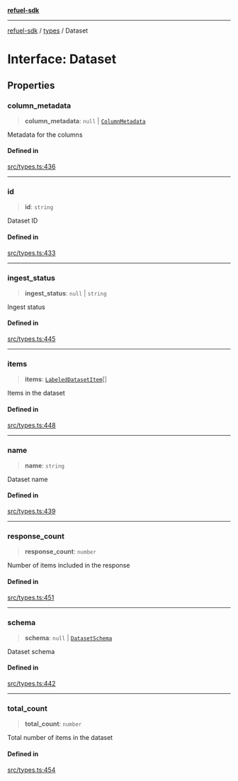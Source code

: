 [**refuel-sdk**](../../README.md)

***

[refuel-sdk](../../modules.md) / [types](../README.md) / Dataset

# Interface: Dataset

## Properties

### column\_metadata

> **column\_metadata**: `null` \| [`ColumnMetadata`](ColumnMetadata.md)

Metadata for the columns

#### Defined in

[src/types.ts:436](https://github.com/refuel-ai/refuel-sdk/blob/61d30041216a525535e2edabde48af0f00ec66c9/src/types.ts#L436)

***

### id

> **id**: `string`

Dataset ID

#### Defined in

[src/types.ts:433](https://github.com/refuel-ai/refuel-sdk/blob/61d30041216a525535e2edabde48af0f00ec66c9/src/types.ts#L433)

***

### ingest\_status

> **ingest\_status**: `null` \| `string`

Ingest status

#### Defined in

[src/types.ts:445](https://github.com/refuel-ai/refuel-sdk/blob/61d30041216a525535e2edabde48af0f00ec66c9/src/types.ts#L445)

***

### items

> **items**: [`LabeledDatasetItem`](LabeledDatasetItem.md)[]

Items in the dataset

#### Defined in

[src/types.ts:448](https://github.com/refuel-ai/refuel-sdk/blob/61d30041216a525535e2edabde48af0f00ec66c9/src/types.ts#L448)

***

### name

> **name**: `string`

Dataset name

#### Defined in

[src/types.ts:439](https://github.com/refuel-ai/refuel-sdk/blob/61d30041216a525535e2edabde48af0f00ec66c9/src/types.ts#L439)

***

### response\_count

> **response\_count**: `number`

Number of items included in the response

#### Defined in

[src/types.ts:451](https://github.com/refuel-ai/refuel-sdk/blob/61d30041216a525535e2edabde48af0f00ec66c9/src/types.ts#L451)

***

### schema

> **schema**: `null` \| [`DatasetSchema`](DatasetSchema.md)

Dataset schema

#### Defined in

[src/types.ts:442](https://github.com/refuel-ai/refuel-sdk/blob/61d30041216a525535e2edabde48af0f00ec66c9/src/types.ts#L442)

***

### total\_count

> **total\_count**: `number`

Total number of items in the dataset

#### Defined in

[src/types.ts:454](https://github.com/refuel-ai/refuel-sdk/blob/61d30041216a525535e2edabde48af0f00ec66c9/src/types.ts#L454)

